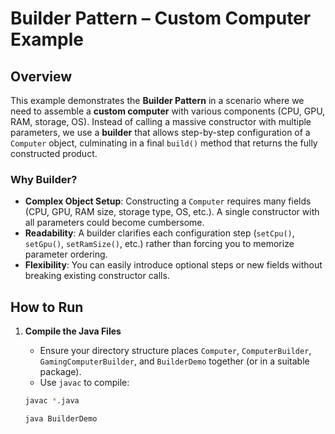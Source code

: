 # Builder Pattern – Custom Computer Example

## Overview

This example demonstrates the **Builder Pattern** in a scenario where we need to assemble a **custom computer** with various components (CPU, GPU, RAM, storage, OS). Instead of calling a massive constructor with multiple parameters, we use a **builder** that allows step-by-step configuration of a `Computer` object, culminating in a final `build()` method that returns the fully constructed product.

### Why Builder?

- **Complex Object Setup**: Constructing a `Computer` requires many fields (CPU, GPU, RAM size, storage type, OS, etc.). A single constructor with all parameters could become cumbersome.
- **Readability**: A builder clarifies each configuration step (`setCpu()`, `setGpu()`, `setRamSize()`, etc.) rather than forcing you to memorize parameter ordering.
- **Flexibility**: You can easily introduce optional steps or new fields without breaking existing constructor calls.

## How to Run

1. **Compile the Java Files**  
   - Ensure your directory structure places `Computer`, `ComputerBuilder`, `GamingComputerBuilder`, and `BuilderDemo` together (or in a suitable package).
   - Use `javac` to compile:

   ```bash
   javac *.java
   ```
   ```bash
   java BuilderDemo
   ```
   
